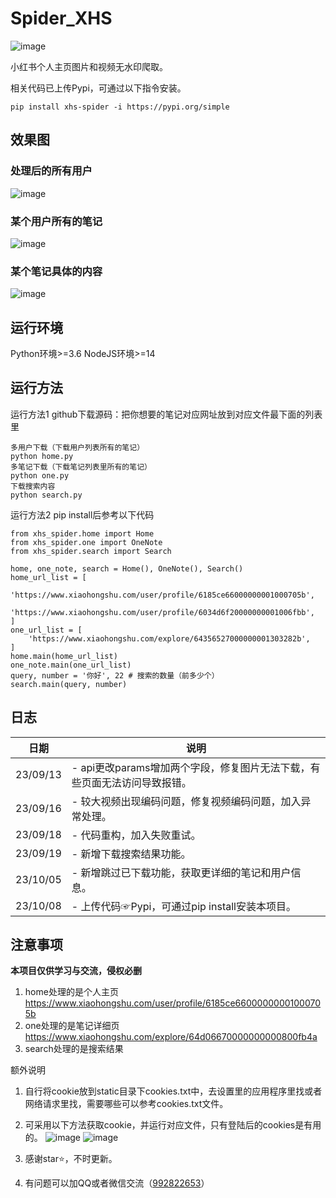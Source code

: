# Spider_XHS
![image](https://img.shields.io/badge/cv_cat-Spider_XHS-blue)

小红书个人主页图片和视频无水印爬取。

相关代码已上传Pypi，可通过以下指令安装。
```
pip install xhs-spider -i https://pypi.org/simple
```

## 效果图
### 处理后的所有用户
![image](https://github.com/cv-cat/Spider_XHS/assets/94289429/00902dbd-4da1-45bc-90bb-19f5856a04ad)
### 某个用户所有的笔记
![image](https://github.com/cv-cat/Spider_XHS/assets/94289429/880884e8-4a1d-4dc1-a4dc-e168dd0e9896)
### 某个笔记具体的内容
![image](https://github.com/cv-cat/Spider_XHS/assets/94289429/d17f3f4e-cd44-4d3a-b9f6-d880da626cc8)


## 运行环境
Python环境>=3.6
NodeJS环境>=14

## 运行方法
运行方法1 github下载源码：把你想要的笔记对应网址放到对应文件最下面的列表里
```
多用户下载（下载用户列表所有的笔记）
python home.py
多笔记下载（下载笔记列表里所有的笔记）
python one.py
下载搜索内容
python search.py
```

运行方法2 pip install后参考以下代码
```
from xhs_spider.home import Home
from xhs_spider.one import OneNote
from xhs_spider.search import Search

home, one_note, search = Home(), OneNote(), Search()
home_url_list = [
    'https://www.xiaohongshu.com/user/profile/6185ce66000000001000705b',
    'https://www.xiaohongshu.com/user/profile/6034d6f20000000001006fbb',
]
one_url_list = [
    'https://www.xiaohongshu.com/explore/64356527000000001303282b',
]
home.main(home_url_list)
one_note.main(one_url_list)
query, number = '你好', 22 # 搜索的数量（前多少个）
search.main(query, number)
```
## 日志
   
| 日期       | 说明                                   |
| -------- | ------------------------------------ |
| 23/09/13 | - api更改params增加两个字段，修复图片无法下载，有些页面无法访问导致报错。 |
| 23/09/16 | - 较大视频出现编码问题，修复视频编码问题，加入异常处理。 |
| 23/09/18 | - 代码重构，加入失败重试。 |
| 23/09/19 | - 新增下载搜索结果功能。 |
| 23/10/05 | - 新增跳过已下载功能，获取更详细的笔记和用户信息。|
| 23/10/08 | - 上传代码☞Pypi，可通过pip install安装本项目。|


## 注意事项
**本项目仅供学习与交流，侵权必删**

1. home处理的是个人主页 https://www.xiaohongshu.com/user/profile/6185ce66000000001000705b
2. one处理的是笔记详细页 https://www.xiaohongshu.com/explore/64d06670000000000800fb4a
3. search处理的是搜索结果

额外说明
1. 自行将cookie放到static目录下cookies.txt中，去设置里的应用程序里找或者网络请求里找，需要哪些可以参考cookies.txt文件。
2. 可采用以下方法获取cookie，并运行对应文件，只有登陆后的cookies是有用的。
![image](https://github.com/cv-cat/Spider_XHS/assets/94289429/e2ceaa15-defc-4d41-a6db-4a9d3f3055e4)
![image](https://github.com/cv-cat/Spider_XHS/assets/94289429/78e791a6-ba51-455a-a438-3c829db5c387)

3. 感谢star⭐，不时更新。
4. 有问题可以加QQ或者微信交流（[992822653](tencent://message/?uin=992822653&Site=qq&Menu=yes)）
